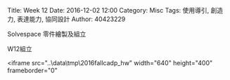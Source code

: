 Title: Week 12
Date: 2016-12-02 12:00
Category: Misc
Tags: 使用導引, 創造力, 表達能力, 協同設計
Author: 40423229

<p>Solvespace 零件繪製及組立<p>

<p>W12組立<p>

<a><iframe src="..\data\tmp\2016fallcadp_hw" width="640" height="400" frameborder="0" </iframe><a>